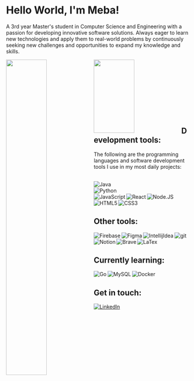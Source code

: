 # Hello World, I'm Meba! 

A 3rd year Master's student in Computer Science and Engineering with a passion for developing innovative software solutions. Always eager to learn new technologies and apply them to real-world problems by continuously seeking new challenges and opportunities to expand my knowledge and skills.

<img align="left" width="47%" src="https://github-readme-stats.vercel.app/api?username=mebakid74&show_icons=true&theme=radical" /> 

<img align="left" width="47%" height="200px" src="https://github-readme-stats.vercel.app/api/top-langs/?username=mebakid74&layout=compact" />

<br />

<br />

<br />

<br />

<br />

<br />

<br />

<br />

<br />

## Development tools:

The following are the programming languages and software development tools I use in my most daily projects:

<br />

<img align="left" alt="Java" src="https://img.shields.io/badge/java-%23ED8B00.svg?style=for-the-badge&logo=java&logoColor=white" />

<br />
<img align="left" alt="Python" src="https://img.shields.io/badge/python-3670A0?style=for-the-badge&logo=python&logoColor=ffdd54" />

<br />

<img align="left" alt="JavaScript" src="https://img.shields.io/badge/javascript-%23323330.svg?style=for-the-badge&logo=javascript&logoColor=%23F7DF1E" />

<img align="left" alt="React" src="https://img.shields.io/badge/react-%2320232a.svg?style=for-the-badge&logo=react&logoColor=%2361DAFB" />

<img align="left" alt="Node.JS" src="https://img.shields.io/badge/node.js-6DA55F?style=for-the-badge&logo=node.js&logoColor=white" />

<img align="left" alt="HTML5" src="https://img.shields.io/badge/html5-%23E34F26.svg?style=for-the-badge&logo=html5&logoColor=white" />

<img align="left" alt="CSS3" src="https://img.shields.io/badge/css3-%231572B6.svg?style=for-the-badge&logo=css3&logoColor=white" />

<br />

<br />

## Other tools: 

<img align="left" alt="Firebase" src="https://img.shields.io/badge/Firebase-039BE5?style=for-the-badge&logo=Firebase&logoColor=white" />

<img align="left" alt="Figma" src="https://img.shields.io/badge/figma-%23F24E1E.svg?style=for-the-badge&logo=figma&logoColor=white" />

<img align="left" alt="IntellijIdea" src="https://img.shields.io/badge/IntelliJIDEA-000000.svg?style=for-the-badge&logo=intellij-idea&logoColor=white" />

<img align="left" alt="git" src="https://img.shields.io/badge/git-%23F05033.svg?style=for-the-badge&logo=git&logoColor=white" />

<img align="left" alt="Notion" src="https://img.shields.io/badge/Notion-%23000000.svg?style=for-the-badge&logo=notion&logoColor=white" />

<img align="left" alt="Brave"  src="https://img.shields.io/badge/Brave-FB542B?style=for-the-badge&logo=Brave&logoColor=white" />

<img align="left" alt="LaTex" src="https://img.shields.io/badge/latex-%23008080.svg?style=for-the-badge&logo=latex&logoColor=white" />

<br />

<br />


## Currently learning:

<img align="left" alt="Go" src="https://img.shields.io/badge/go-%2300ADD8.svg?style=for-the-badge&logo=go&logoColor=white" />

<img align="left" alt="MySQL" src="https://img.shields.io/badge/mysql-%2300f.svg?style=for-the-badge&logo=mysql&logoColor=white" />

<img align="left" alt="Docker" src="https://img.shields.io/badge/docker-%230db7ed.svg?style=for-the-badge&logo=docker&logoColor=white" />

<br />

## Get in touch:

[![LinkedIn](https://img.shields.io/badge/LinkedIn-%230077B5.svg?logo=linkedin&logoColor=white)](https://linkedin.com/in/mebakid74) 
